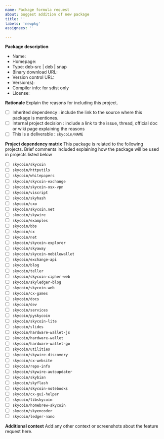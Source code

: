 ```yaml
---
name: Package formula request
about: Suggest addition of new package
title: ''
labels: 'newpkg'
assignees: ''

---
```


**Package description**
- Name: 
- Homepage:
- Type: deb-src | deb | snap
- Binary download URL: 
- Version control URL:
- Version(s):
- Compiler info: for sdist only
- License:

**Rationale**
Explain the reasons for including this project.

- [ ] Inherited dependency : include the link to the source where this package is mentiones.
- [ ] Internal project decision : include a link to the issue, thread, official doc or wiki page explaining the reasons
- [ ] This is a deliverable : `skycoin/NAME`

**Project dependency matrix**
This package is related to the following projects. Brief comments included explaining how the package will be used in projects listed below

- [ ] `skycoin/skycoin`
- [ ] `skycoin/httputils`
- [ ] `skycoin/whitepapers`
- [ ] `skycoin/skycoin-exchange`
- [ ] `skycoin/skycoin-osx-vpn`
- [ ] `skycoin/viscript`
- [ ] `skycoin/skyhash`
- [ ] `skycoin/cxo`
- [ ] `skycoin/skycoin.net`
- [ ] `skycoin/skywire`
- [ ] `skycoin/examples`
- [ ] `skycoin/bbs`
- [ ] `skycoin/cx`
- [ ] `skycoin/net`
- [ ] `skycoin/skycoin-explorer`
- [ ] `skycoin/skyaway`
- [ ] `skycoin/skycoin-mobilewallet`
- [ ] `skycoin/exchange-api`
- [ ] `skycoin/blog`
- [ ] `skycoin/teller`
- [ ] `skycoin/skycoin-cipher-web`
- [ ] `skycoin/skyledger-blog`
- [ ] `skycoin/skycoin-web`
- [ ] `skycoin/cx-games`
- [ ] `skycoin/docs`
- [ ] `skycoin/dev`
- [ ] `skycoin/services`
- [ ] `skycoin/pyskycoin`
- [ ] `skycoin/skycoin-lite`
- [ ] `skycoin/slides`
- [ ] `skycoin/hardware-wallet-js`
- [ ] `skycoin/hardware-wallet`
- [ ] `skycoin/hardware-wallet-go`
- [ ] `skycoin/utilities`
- [ ] `skycoin/skywire-discovery`
- [ ] `skycoin/cx-website`
- [ ] `skycoin/repo-info`
- [ ] `skycoin/skywire-autoupdater`
- [ ] `skycoin/skybian`
- [ ] `skycoin/skyflash`
- [ ] `skycoin/skycoin-notebooks`
- [ ] `skycoin/cx-gui-helper`
- [ ] `skycoin/libskycoin`
- [ ] `skycoin/homebrew-skycoin`
- [ ] `skycoin/skyencoder`
- [ ] `skycoin/ledger-nano`

**Additional context**
Add any other context or screenshots about the feature request here.
